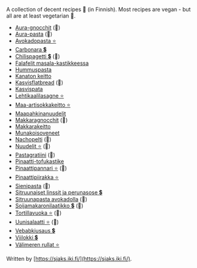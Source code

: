 A collection of decent recipes 🥘 (in Finnish). Most recipes are vegan - but all are at least vegetarian 🥦.

- [Aura-gnocchit](https://sjaks.iki.fi/cookbook/recipe/auragnocchit) (🥛)
- [Aura-pasta](https://sjaks.iki.fi/cookbook/recipe/aurapasta) (🥛)
- [Avokadopasta ⭐](https://sjaks.iki.fi/cookbook/recipe/avokadopasta)
- [Carbonara 💲](https://sjaks.iki.fi/cookbook/recipe/carbonara)
- [Chilispagetti 💲](https://sjaks.iki.fi/cookbook/recipe/chilispagetti) (🥛)
- [Falafelit masala-kastikkeessa](https://sjaks.iki.fi/cookbook/recipe/falafelit)
- [Hummuspasta](https://sjaks.iki.fi/cookbook/recipe/hummuspasta)
- [Kanaton keitto](https://sjaks.iki.fi/cookbook/recipe/kanatonkeitto)
- [Kasvisflatbread](https://sjaks.iki.fi/cookbook/recipe/kasvisflatbread) (🥛)
- [Kasvispata](https://sjaks.iki.fi/cookbook/recipe/kasvispata)
- [Lehtikaalilasagne ⭐](https://sjaks.iki.fi/cookbook/recipe/lehtikaalilasagne)
- [Maa-artisokkakeitto ⭐](https://sjaks.iki.fi/cookbook/recipe/artisokkakeitto)
- [Maapahkinanuudelit](https://sjaks.iki.fi/cookbook/recipe/maapahkinanuudelit)
- [Makkaragnocchit](https://sjaks.iki.fi/cookbook/recipe/makkaragnocchit) (🥛)
- [Makkarakeitto](https://sjaks.iki.fi/cookbook/recipe/makkarakeitto)
- [Munakoisoveneet](https://sjaks.iki.fi/cookbook/recipe/munakoisoveneet)
- [Nachopelti](https://sjaks.iki.fi/cookbook/recipe/nachopelti) (🥛)
- [Nuudelit ⭐](https://sjaks.iki.fi/cookbook/recipe/nuudelit) (🥚)
- [Pastagratiini](https://sjaks.iki.fi/cookbook/recipe/pastagratiini) (🥛)
- [Pinaatti-tofukastike](https://sjaks.iki.fi/cookbook/recipe/pinaattitofukastike)
- [Pinaattipannari ⭐](https://sjaks.iki.fi/cookbook/recipe/pinaattipannari) (🥚)
- [Pinaattipiirakka ⭐](https://sjaks.iki.fi/cookbook/recipe/pinaattipiirakka)
- [Sienipasta](https://sjaks.iki.fi/cookbook/recipe/sienipasta) (🥛)
- [Sitruunaiset linssit ja perunasose 💲](https://sjaks.iki.fi/cookbook/recipe/sitruunalinssit)
- [Sitruunapasta avokadolla](https://sjaks.iki.fi/cookbook/recipe/sitruunapasta) (🥛)
- [Soijamakaronilaatikko 💲](https://sjaks.iki.fi/cookbook/recipe/soijamakaronilaatikko) (🥚)
- [Tortillavuoka ⭐](https://sjaks.iki.fi/cookbook/recipe/tortillavuoka) (🥛)
- [Uunisalaatti ⭐](https://sjaks.iki.fi/cookbook/recipe/uunisalaatti) (🥛)
- [Vebabkiusaus 💲](https://sjaks.iki.fi/cookbook/recipe/vebabkiusaus)
- [Viilokki 💲](https://sjaks.iki.fi/cookbook/recipe/viilokki)
- [Välimeren rullat ⭐](https://sjaks.iki.fi/cookbook/recipe/rullat)

Written by [https://sjaks.iki.fi/](https://sjaks.iki.fi/).